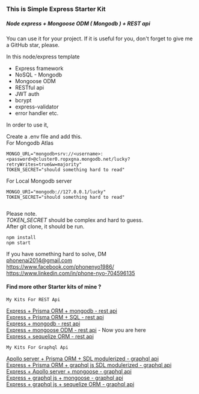 ### This is Simple Express Starter Kit

##### Node express + Mongoose ODM ( Mongodb ) + REST api 

You can use it for your project. If it is useful for you,
don't forget to give me a GitHub star, please.

In this node/express template

   - Express framework
   - NoSQL - Mongodb
   - Mongoose ODM
   - RESTful api
   - JWT auth
   - bcrypt
   - express-validator 
   - error handler etc.

In order to use it,

Create a .env file and add this.  
For Mongodb Atlas

```
MONGO_URL="mongodb+srv://<username>:<password>@cluster0.ropxgna.mongodb.net/lucky?retryWrites=true&w=majority"
TOKEN_SECRET="should something hard to read"

```

For Local Mongodb server

```
MONGO_URI="mongodb://127.0.0.1/lucky"
TOKEN_SECRET="should something hard to read"


```
Please note.   
*TOKEN_SECRET* should be complex and hard to guess.  
After git clone, it should be run.

```
npm install
npm start

```  

If you have something hard to solve,
DM  
<phonenai2014@gmail.com>  
<https://www.facebook.com/phonenyo1986/>  
<https://www.linkedin.com/in/phone-nyo-704596135>  

#### Find more other Starter kits of mine ?   

`My Kits For REST Api`
  
  [Express + Prisma ORM + mongodb - rest api](https://github.com/Bonekyaw/node-express-prisma-mongodb)  
  [Express + Prisma ORM + SQL - rest api](https://github.com/Bonekyaw/node-express-prisma-rest)  
  [Express + mongodb - rest api](https://github.com/Bonekyaw/node-express-mongodb-rest)  
  [Express + mongoose ODM - rest api](https://github.com/Bonekyaw/node-express-nosql-rest) - Now you are here  
  [Express + sequelize ORM - rest api](https://github.com/Bonekyaw/node-express-sql-rest)  

`My Kits For Graphql Api`

  [Apollo server + Prisma ORM + SDL modulerized - graphql api](https://github.com/Bonekyaw/apollo-graphql-prisma)  
  [Express + Prisma ORM + graphql js SDL modulerized - graphql api](https://github.com/Bonekyaw/node-express-graphql-prisma)  
  [Express + Apollo server + mongoose - graphql api](https://github.com/Bonekyaw/node-express-apollo-nosql)  
  [Express + graphql js + mongoose - graphql api](https://github.com/Bonekyaw/node-express-nosql-graphql)  
  [Express + graphql js + sequelize ORM - graphql api](https://github.com/Bonekyaw/node-express-sql-graphql)  



